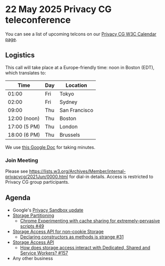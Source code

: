 # 22 May 2025 Privacy CG teleconference

You can see a list of upcoming telcons on our [Privacy CG W3C Calendar page](https://www.w3.org/groups/cg/privacycg/calendar).

## Logistics

This call will take place at a Europe-friendly time: noon in Boston (EDT), which translates to:

| Time         | Day | Location      |
| ------------ | --- | ------------- |
| 01:00        | Fri | Tokyo         |
| 02:00        | Fri | Sydney        |
| 09:00        | Thu | San Francisco |
| 12:00 (noon) | Thu | Boston        |
| 17:00 (5 PM) | Thu | London        |
| 18:00 (6 PM) | Thu | Brussels      |

We use [this Google Doc](https://docs.google.com/document/d/1jxqW4kvGdclIWsOlWMXWLGpwu1wOorST2Ol6vJKAjDE/edit) for taking minutes.

### Join Meeting

Please see https://lists.w3.org/Archives/Member/internal-privacycg/2021Jun/0000.html for dial-in details. Access is restricted to Privacy CG group participants.

## Agenda
* Google's [Privacy Sandbox update](https://privacysandbox.com/news/privacy-sandbox-next-steps/)
* [Storage Partitioning](https://github.com/privacycg/storage-partitioning)
  * [Chrome Experimenting with cache sharing for extremely-pervasive scripts #49](https://github.com/privacycg/storage-partitioning/issues/49)
* [Storage Access API for non-cookie Storage](https://github.com/privacycg/saa-non-cookie-storage)
  * [Declaring constructors as methods is strange #31](https://github.com/privacycg/saa-non-cookie-storage/issues/31)
* [Storage Access API](https://github.com/privacycg/storage-access)
  * [How does storage access interact with Dedicated, Shared and Service Workers? #157](https://github.com/privacycg/storage-access/issues/157)
* Any other business
